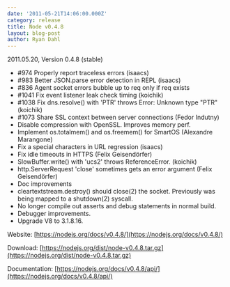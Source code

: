 ```yaml
---
date: '2011-05-21T14:06:00.000Z'
category: release
title: Node v0.4.8
layout: blog-post
author: Ryan Dahl
---
```


2011.05.20, Version 0.4.8 (stable)

- #974 Properly report traceless errors (isaacs)
- #983 Better JSON.parse error detection in REPL (isaacs)
- #836 Agent socket errors bubble up to req only if req exists
- #1041 Fix event listener leak check timing (koichik)
- #1038 Fix dns.resolve() with 'PTR' throws Error: Unknown type "PTR" (koichik)
- #1073 Share SSL context between server connections (Fedor Indutny)
- Disable compression with OpenSSL. Improves memory perf.
- Implement os.totalmem() and os.freemem() for SmartOS (Alexandre Marangone)
- Fix a special characters in URL regression (isaacs)
- Fix idle timeouts in HTTPS (Felix Geisendörfer)
- SlowBuffer.write() with 'ucs2' throws ReferenceError. (koichik)
- http.ServerRequest 'close' sometimes gets an error argument (Felix Geisendörfer)
- Doc improvements
- cleartextstream.destroy() should close(2) the socket. Previously was being mapped to a shutdown(2) syscall.
- No longer compile out asserts and debug statements in normal build.
- Debugger improvements.
- Upgrade V8 to 3.1.8.16.

Website: [https://nodejs.org/docs/v0.4.8/](https://nodejs.org/docs/v0.4.8/)

Download: [https://nodejs.org/dist/node-v0.4.8.tar.gz](https://nodejs.org/dist/node-v0.4.8.tar.gz)

Documentation: [https://nodejs.org/docs/v0.4.8/api/](https://nodejs.org/docs/v0.4.8/api/)
